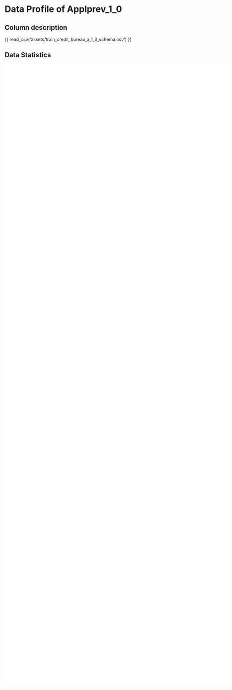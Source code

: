 # Data Profile of Applprev_1_0

## Column description

{{ read_csv('assets/train_credit_bureau_a_1_3_schema.csv') }}

## Data Statistics

<iframe width=2800, height=2000 frameBorder=0 src="../assets/train_credit_bureau_a_1_3_report.html"></iframe>

    
